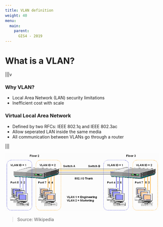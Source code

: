 ```yaml
---
title: VLAN definition
weight: 40
menu:
  main:
    parent:
      GIS4 - 2019
---
```


What is a VLAN?
===

|||v

### Why VLAN?

* Local Area Network (LAN) security limitations
* Inefficient cost with scale

### Virtual Local Area Network

* Defined by two RFCs: IEEE 802.1q and IEEE 802.3ac
* Allow seperated LAN inside the same media
* All communication between VLANs go through a router

|||

![VLAN usage example](/vlan-example.gif)

> Source: Wikipedia
